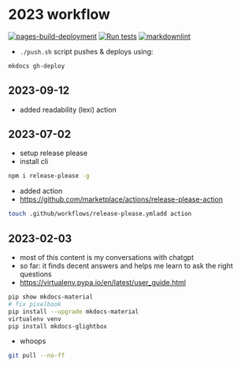 # 2023 workflow

[![pages-build-deployment](https://github.com/shane0/shane0.github.io/actions/workflows/pages/pages-build-deployment/badge.svg)](https://github.com/shane0/shane0.github.io/actions/workflows/pages/pages-build-deployment) [![Run tests](https://github.com/shane0/shane0.github.io/actions/workflows/run-tests.yml/badge.svg)](https://github.com/shane0/shane0.github.io/actions/workflows/run-tests.yml) [![markdownlint](https://github.com/shane0/shane0.github.io/actions/workflows/markdownlint.yml/badge.svg)](https://github.com/shane0/shane0.github.io/actions/workflows/markdownlint.yml)

- `./push.sh` script pushes & deploys using:

```sh
mkdocs gh-deploy
```

## 2023-09-12

- added readability (lexi) action

## 2023-07-02

- setup release please
- install cli

```sh
npm i release-please -g
```

- added action
- <https://github.com/marketplace/actions/release-please-action>

```sh
touch .github/workflows/release-please.ymladd action
```

## 2023-02-03

- most of this content is my conversations with chatgpt
- so far: it finds decent answers and helps me learn to ask the right questions
- <https://virtualenv.pypa.io/en/latest/user_guide.html>

```sh
pip show mkdocs-material
# fix pixelbook
pip install --upgrade mkdocs-material 
virtualenv venv
pip install mkdocs-glightbox
```

- whoops

```sh
git pull --no-ff
```

